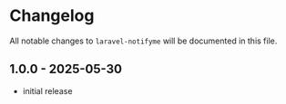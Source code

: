 # Changelog

All notable changes to `laravel-notifyme` will be documented in this file.

## 1.0.0 - 2025-05-30

- initial release